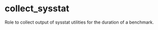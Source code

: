 collect_sysstat
===============

Role to collect output of sysstat utilities for the duration of a benchmark.

